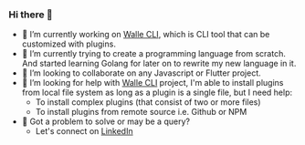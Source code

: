 ### Hi there 👋

<!--
**Abdullah-yasir/Abdullah-yasir** is a ✨ _special_ ✨ repository because its `README.md` (this file) appears on your GitHub profile.

Here are some ideas to get you started: -->

- 🔭 I’m currently working on [Walle CLI](https://github.com/Abdullah-yasir/walle-cli-extended), which is CLI tool that can be customized with plugins.
- 🌱 I’m currently trying to create a programming language from scratch. And started learning Golang for later on to rewrite my new language in it.
- 👯 I’m looking to collaborate on any Javascript or Flutter project.
- 🤔 I’m looking for help with [Walle CLI](https://github.com/Abdullah-yasir/walle-cli-extended) project, I'm able to install plugins from local file system as long as a plugin is a single file, but I need help:
    - To install complex plugins (that consist of two or more files)
    - To install plugins from remote source i.e. Github or NPM
- 💬 Got a problem to solve or may be a query?
    - Let's connect on [LinkedIn](https://www.linkedin.com/in/abdullah-yasir-itech)
